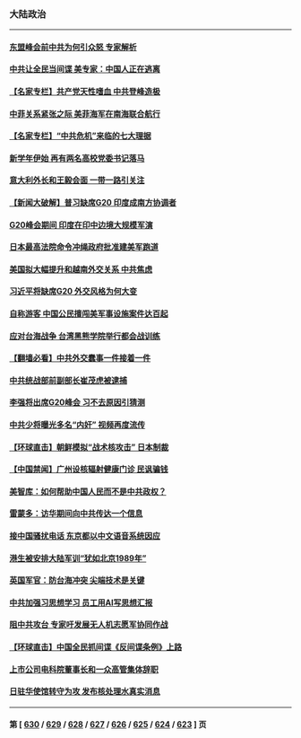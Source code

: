 ### 大陆政治
---
#### [东盟峰会前中共为何引众怒 专家解析](../../pages/ncid277/n14066969.md) 
#### [中共让全民当间谍 美专家：中国人正在逃离](../../pages/ncid277/n14067057.md) 
#### [【名家专栏】共产党天性嗜血 中共登峰造极](../../pages/ncid277/n14066875.md) 
#### [中菲关系紧张之际 美菲海军在南海联合航行](../../pages/ncid277/n14067046.md) 
#### [【名家专栏】“中共危机”来临的七大理据](../../pages/ncid277/n14065318.md) 
#### [新学年伊始 再有两名高校党委书记落马](../../pages/ncid277/n14067021.md) 
#### [意大利外长和王毅会面 一带一路引关注](../../pages/ncid277/n14067022.md) 
#### [【新闻大破解】普习缺席G20 印度成南方协调者](../../pages/ncid277/n14067008.md) 
#### [G20峰会期间 印度在印中边境大规模军演](../../pages/ncid277/n14066887.md) 
#### [日本最高法院命令冲绳政府批准建美军跑道](../../pages/ncid277/n14066988.md) 
#### [美国拟大幅提升和越南外交关系 中共焦虑](../../pages/ncid277/n14066980.md) 
#### [习近平将缺席G20 外交风格为何大变](../../pages/ncid277/n14066938.md) 
#### [自称游客 中国公民擅闯美军事设施案件达百起](../../pages/ncid277/n14066872.md) 
#### [应对台海战争 台湾黑熊学院举行都会战训练](../../pages/ncid277/n14065905.md) 
#### [【翻墙必看】中共外交蠢事一件接着一件](../../pages/ncid277/n14066576.md) 
#### [中共统战部前副部长崔茂虎被逮捕](../../pages/ncid277/n14066807.md) 
#### [李强将出席G20峰会 习不去原因引猜测](../../pages/ncid277/n14066724.md) 
#### [中共少将曝光多名“内奸” 视频再度流传](../../pages/ncid277/n14066781.md) 
#### [【环球直击】朝鲜模拟“战术核攻击” 日本制裁](../../pages/ncid277/n14066310.md) 
#### [【中国禁闻】广州设核辐射健康门诊 民讽骗钱](../../pages/ncid277/n14066309.md) 
#### [美智库：如何帮助中国人民而不是中共政权？](../../pages/ncid277/n14066458.md) 
#### [雷蒙多：访华期间向中共传达一个信息](../../pages/ncid277/n14066413.md) 
#### [接中国骚扰电话 东京都以中文语音系统因应](../../pages/ncid277/n14066402.md) 
#### [港生被安排大陆军训“犹如北京1989年”](../../pages/ncid277/n14066075.md) 
#### [英国军官：防台海冲突 尖端技术是关键](../../pages/ncid277/n14066387.md) 
#### [中共加强习思想学习 员工用AI写思想汇报](../../pages/ncid277/n14066379.md) 
#### [阻中共攻台 专家吁发展无人机志愿军协同作战](../../pages/ncid277/n14066126.md) 
#### [【环球直击】中国全民抓间谍《反间谍条例》上路](../../pages/ncid277/n14065901.md) 
#### [上市公司电科院董事长和一众高管集体辞职](../../pages/ncid277/n14066168.md) 
#### [日驻华使馆转守为攻 发布核处理水真实消息](../../pages/ncid277/n14066186.md) 

---
#### 第 [ [630](./630.md) / [629](./629.md) / [628](./628.md) / [627](./627.md) / [626](./626.md) / [625](./625.md) / [624](./624.md) / [623](./623.md) ] 页
